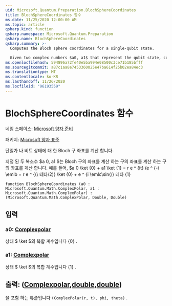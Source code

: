 ```yaml
---
uid: Microsoft.Quantum.Preparation.BlochSphereCoordinates
title: BlochSphereCoordinates 함수
ms.date: 11/25/2020 12:00:00 AM
ms.topic: article
qsharp.kind: function
qsharp.namespace: Microsoft.Quantum.Preparation
qsharp.name: BlochSphereCoordinates
qsharp.summary: >-
  Computes the Bloch sphere coordinates for a single-qubit state.

  Given two complex numbers $a0, a1$ that represent the qubit state, computes coordinates on the Bloch sphere such that $a0 \ket{0} + a1 \ket{1} = r e^{it}(e^{-i \phi /2}\cos{(\theta/2)}\ket{0}+e^{i \phi /2}\sin{(\theta/2)}\ket{1})$.
ms.openlocfilehash: 594896a72fe40e5ba994e08500c3ce71b185bfff
ms.sourcegitcommit: a87c1aa8e7453360025e47ba614f25b02ea84ec3
ms.translationtype: MT
ms.contentlocale: ko-KR
ms.lasthandoff: 11/26/2020
ms.locfileid: "96193559"
---
```

# <a name="blochspherecoordinates-function"></a>BlochSphereCoordinates 함수

네임 스페이스: [Microsoft 양자 준비](xref:Microsoft.Quantum.Preparation)

패키지: [Microsoft 양자 표준](https://nuget.org/packages/Microsoft.Quantum.Standard)


단일가 나 비트 상태에 대 한 Bloch 구 좌표를 계산 합니다.

지정 된 두 복소수 $a 0, a1 $는 Bloch 구의 좌표를 계산 하는 구의 좌표를 계산 하는 구의 좌표를 계산 합니다. 예를 들어, $a 0 \ket {0} + a1 \ket {1} = r e ^ {it} (e ^ {-i \emlb = r e ^ {(\ 테타/2)} \ket {0} + e ^ {i \emlc\sin{(\ 테타 {1}

```qsharp
function BlochSphereCoordinates (a0 : Microsoft.Quantum.Math.ComplexPolar, a1 : Microsoft.Quantum.Math.ComplexPolar) : (Microsoft.Quantum.Math.ComplexPolar, Double, Double)
```


## <a name="input"></a>입력

### <a name="a0--complexpolar"></a>a0: [Complexpolar](xref:Microsoft.Quantum.Math.ComplexPolar)

상태 $ \ket $의 복합 계수입니다 {0} .


### <a name="a1--complexpolar"></a>a1: [Complexpolar](xref:Microsoft.Quantum.Math.ComplexPolar)

상태 $ \ket $의 복합 계수입니다 {1} .



## <a name="output--complexpolardoubledouble"></a>출력: ([Complexpolar](xref:Microsoft.Quantum.Math.ComplexPolar),[double](xref:microsoft.quantum.lang-ref.double),[double](xref:microsoft.quantum.lang-ref.double))

을 포함 하는 튜플입니다 `(ComplexPolar(r, t), phi, theta)` .